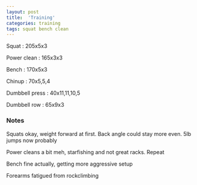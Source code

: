 ```yaml
---
layout: post
title:  'Training'
categories: training
tags: squat bench clean
---
```


Squat : 205x5x3

Power clean : 165x3x3

Bench : 170x5x3

Chinup  : 70x5,5,4

Dumbbell press  : 40x11,11,10,5

Dumbbell row  : 65x9x3

### Notes

Squats okay, weight forward at first. Back angle could stay more even. 5lb jumps now probably

Power cleans a bit meh, starfishing and not great racks. Repeat

Bench fine actually, getting more aggressive setup

Forearms fatigued from rockclimbing
